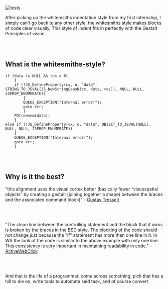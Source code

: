 ![tests](https://github.com/frroossst/whitesmiths_linter/actions/workflows/ci.yml/badge.svg)

After picking up the whitemsiths indentation style from my first internship, I simply can't go back to any other style, the whitesmiths style makes blocks of code clear visually, This style of indent fits in perfectly with the Gestalt Principles of vision.  


<br>
<br>

## What is the whitesmiths-style?
```
if (data != NULL && res > 0)
    {
    if (!JS_DefineProperty(cx, o, "data", STRING_TO_JSVAL(JS_NewStringCopyN(cx, data, res)), NULL, NULL, JSPROP_ENUMERATE))
        {
        QUEUE_EXCEPTION("Internal error!");
        goto err;
        }
    PQfreemem(data);
    }
else if (!JS_DefineProperty(cx, o, "data", OBJECT_TO_JSVAL(NULL), NULL, NULL, JSPROP_ENUMERATE))
    {
    QUEUE_EXCEPTION("Internal error!");
    goto err;
    }
```


<br>
<br>

## Why is it the best?
"this alignment uses the visual cortex better (basically fewer “visuospatial objects” by creating a gestalt (joining together a shape) between the braces and the associated command block)" - [Gustav Tresselt](https://community.notepad-plus-plus.org/topic/10868/new-auto-indentation-vs-whitesmith-indent-style)  

<br>
<br>


"The clean line between the controlling statement and the block that it owns is broken by the braces in the BSD style.  The blocking of the code should not change just because the "if" statement has more then one line in it.  In WS the look of the code is similar to the above example with only one line.  This consistency is very important in maintaining readability in code." - [ActiveWebClick](http://www.activeclickweb.com/whitesmiths/index.html)


<br>
<br>






And that is the life of a programmer, come across something, pick that has a hill to die on, write tools to automate said task, and of course convert 

